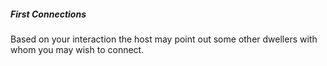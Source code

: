 ##### First Connections

Based on your interaction the host may point out some other dwellers with whom you may wish to connect.